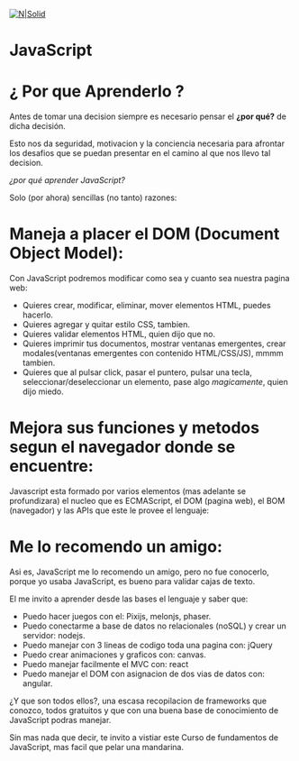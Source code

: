 [![N|Solid](http://alvaromesa.com/images/javascript.png)](https://nodesource.com/products/nsolid)
# JavaScript
# ¿ Por que Aprenderlo ?

Antes de tomar una decision siempre es necesario pensar el **¿por qué?** de dicha decisión.

Esto nos da seguridad, motivacion y la conciencia necesaria para afrontar los desafios que se puedan presentar en el camino al que nos llevo tal decision.

*¿por qué aprender JavaScript?*

Solo (por ahora) sencillas (no tanto) razones:

# Maneja a placer el DOM (Document Object Model):
Con JavaScript podremos modificar como sea y cuanto sea nuestra pagina web:
- Quieres crear, modificar, eliminar, mover elementos HTML, puedes hacerlo.
- Quieres agregar y quitar estilo CSS, tambien.
- Quieres validar elementos HTML, quien dijo que no.
- Quieres imprimir tus documentos, mostrar ventanas emergentes, crear modales(ventanas emergentes con contenido HTML/CSS/JS), mmmm tambien.
- Quieres que al pulsar click, pasar el puntero, pulsar una tecla, seleccionar/deseleccionar un elemento, pase algo *magicamente*, quien dijo miedo.

# Mejora sus funciones y metodos segun el navegador donde se encuentre:
Javascript esta formado por varios elementos (mas adelante se profundizara) el nucleo que es ECMAScript, el DOM (pagina web), el BOM (navegador) y las APIs que este le provee el lenguaje:




# Me lo recomendo un amigo:
Asi es, JavaScript me lo recomendo un amigo, pero no fue conocerlo, porque yo usaba JavaScript, es bueno para validar cajas de texto.

El me invito a aprender desde las bases el lenguaje y saber que:

- Puedo hacer juegos con el: Pixijs, melonjs, phaser.
- Puedo conectarme a base de datos no relacionales (noSQL) y crear un servidor: nodejs.
- Puedo manejar con 3 lineas de codigo toda una pagina con: jQuery
- Puedo crear animaciones y graficos con: canvas.
- Puedo manejar facilmente el MVC con: react
- Puedo manejar el DOM con asignacion de dos vias de datos con: angular.

¿Y que son todos ellos?, una escasa recopilacion de frameworks que conozco, todos gratuitos y que con una buena base de conocimiento de JavaScript podras manejar.

Sin mas nada que decir, te invito a vistiar este Curso de fundamentos de JavaScript, mas facil que pelar una mandarina.

